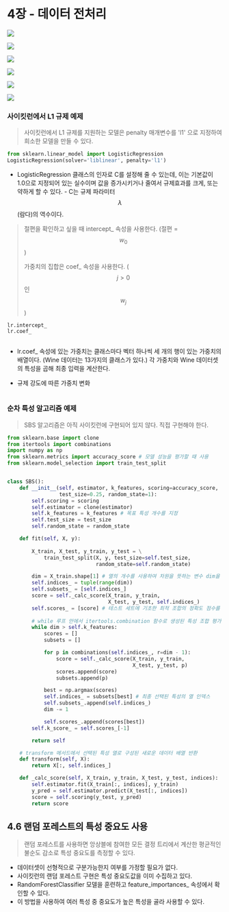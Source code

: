 # 4장 - 데이터 전처리

![](https://raw.githubusercontent.com/Jonsuff/MLstudy/master/images/4%EC%9E%A5-01.jpg)

![](https://raw.githubusercontent.com/Jonsuff/MLstudy/master/images/4%EC%9E%A5-02.jpg)

![](https://raw.githubusercontent.com/Jonsuff/MLstudy/master/images/4%EC%9E%A5-03.jpg)

![](https://raw.githubusercontent.com/Jonsuff/MLstudy/master/images/4%EC%9E%A5--04.jpg)

![](https://raw.githubusercontent.com/Jonsuff/MLstudy/master/images/4%EC%9E%A5-05.jpg)

![](https://raw.githubusercontent.com/Jonsuff/MLstudy/master/images/4%EC%9E%A5-06.jpg)



### 사이킷런에서 L1 규제 예제

> 사이킷런에서 L1 규제를 지원하는 모델은 penalty 매개변수를 'l1' 으로 지정하여 희소한 모델을 만들 수 있다.

```python
from sklearn.linear_model import LogisticRegression
LogisticRegression(solver='liblinear', penalty='l1')
```

- LogisticRegression 클래스의 인자로 C를 설정해 줄 수 있는데, 이는 기본값이 1.0으로 지정되어 있는 실수이며 값을 증가시키거나 줄여서 규제효과를 크게, 또는 약하게 할 수 있다. - C는 규제 파라미터 $$\lambda$$(람다)의 역수이다.



> 절편을 확인하고 싶을 때 intercept_ 속성을 사용한다. (절편 = $$w_0$$)
>
> 가중치의 집합은 coef_ 속성을 사용한다. ($$j>0$$ 인 $$w_j$$)

```python
lr.intercept_
lr.coef_
```

![]()



- lr.coef_ 속성에 있는 가중치는 클래스마다 벡터 하나씩 세 개의 행이 있는 가중치의 배열이다. (Wine 데이터는 13가지의 클래스가 있다.) 각 가중치와 Wine 데이터셋의 특성을 곱해 최종 입력을 계산한다.

- 규제 강도에 따른 가중치 변화

![]()



### 순차 특성 알고리즘 예제

> SBS 알고리즘은 아직 사이킷런에 구현되어 있지 않다. 직접 구현해야 한다.

```python
from sklearn.base import clone
from itertools import combinations
import numpy as np
from sklearn.metrics import accuracy_score # 모델 성능을 평가할 때 사용
from sklearn.model_selection import train_test_split


class SBS():
    def __init__(self, estimator, k_features, scoring=accuracy_score,
                 test_size=0.25, random_state=1):
        self.scoring = scoring
        self.estimator = clone(estimator)
        self.k_features = k_features # 목표 특성 개수를 지정
        self.test_size = test_size
        self.random_state = random_state

    def fit(self, X, y):
        
        X_train, X_test, y_train, y_test = \
            train_test_split(X, y, test_size=self.test_size,
                             random_state=self.random_state)

        dim = X_train.shape[1] # 열의 개수를 사용하여 차원을 뜻하는 변수 dim을 생성
        self.indices_ = tuple(range(dim))
        self.subsets_ = [self.indices_]
        score = self._calc_score(X_train, y_train, 
                                 X_test, y_test, self.indices_)
        self.scores_ = [score] # 테스트 세트에 기초한 최적 조합의 정확도 점수를 기록
        
		# while 루프 안에서 itertools.combination 함수로 생성된 특성 조합 평가 및 특성 개수 감소
        while dim > self.k_features:
            scores = []
            subsets = []

            for p in combinations(self.indices_, r=dim - 1):
                score = self._calc_score(X_train, y_train, 
                                         X_test, y_test, p)
                scores.append(score)
                subsets.append(p)

            best = np.argmax(scores)
            self.indices_ = subsets[best] # 최종 선택된 특성의 열 인덱스
            self.subsets_.append(self.indices_)
            dim -= 1

            self.scores_.append(scores[best])
        self.k_score_ = self.scores_[-1]

        return self

    # transform 메서드에서 선택된 특성 열로 구성된 새로운 데이터 배열 반환
    def transform(self, X):
        return X[:, self.indices_]

    def _calc_score(self, X_train, y_train, X_test, y_test, indices):
        self.estimator.fit(X_train[:, indices], y_train)
        y_pred = self.estimator.predict(X_test[:, indices])
        score = self.scoring(y_test, y_pred)
        return score
```



## 4.6 랜덤 포레스트의 특성 중요도 사용

> 랜덤 포레스트를 사용하면 앙상블에 참여한 모든 결정 트리에서 계산한 평균적인 불순도 감소로 특성 중요도를 측정할 수 있다.

- 데이터셋이 선형적으로 구분가능한지 여부를 가정할 필요가 없다.
- 사이킷런의 랜덤 포레스트 구현은 특성 중요도값을 이미 수집하고 있다.
- RandomForestClassifier 모델을 훈련하고 feature_importances_ 속성에서 확인할 수 있다.
- 이 방법을 사용하여 여러 특성 중 중요도가 높은 특성을 골라 사용할 수 있다.


